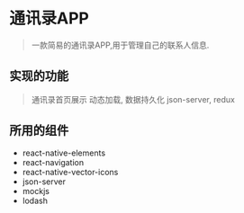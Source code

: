 # 通讯录APP

> 一款简易的通讯录APP,用于管理自己的联系人信息.

## 实现的功能
> 通讯录首页展示
> 动态加载,
> 数据持久化 json-server,
> redux


## 所用的组件
* react-native-elements
* react-navigation
* react-native-vector-icons
* json-server
* mockjs
* lodash




